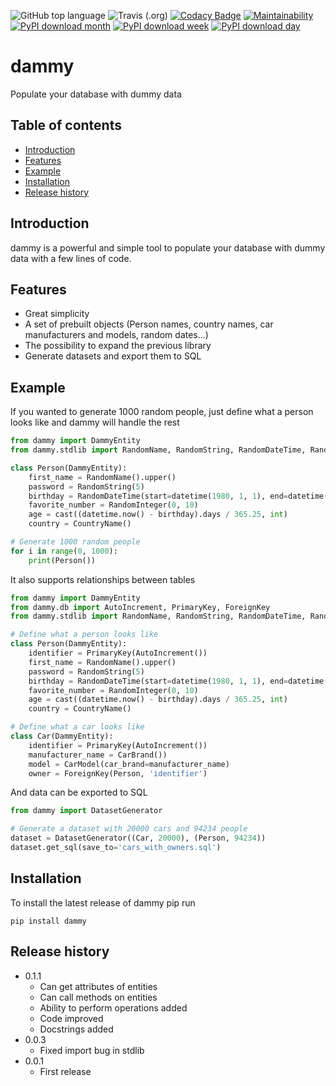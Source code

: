 ![GitHub top language](https://img.shields.io/github/languages/top/ibonn/dammy)
![Travis (.org)](https://img.shields.io/travis/ibonn/dammy)
[![Codacy Badge](https://api.codacy.com/project/badge/Grade/c321b2ee18234712aff9ce2ca69ae6eb)](https://www.codacy.com/manual/ibonn/dammy?utm_source=github.com&amp;utm_medium=referral&amp;utm_content=ibonn/dammy&amp;utm_campaign=Badge_Grade)
[![Maintainability](https://api.codeclimate.com/v1/badges/141299ec4d7519f889d6/maintainability)](https://codeclimate.com/github/ibonn/dammy/maintainability)
[![PyPI download month](https://img.shields.io/pypi/dm/dammy.svg)](https://pypi.python.org/pypi/dammy/)
[![PyPI download week](https://img.shields.io/pypi/dw/dammy.svg)](https://pypi.python.org/pypi/dammy/)
[![PyPI download day](https://img.shields.io/pypi/dd/dammy.svg)](https://pypi.python.org/pypi/dammy/)

# dammy

Populate your database with dummy data
## Table of contents

* [Introduction](#introduction)
* [Features](#features)
* [Example](#example)
* [Installation](#installation)
* [Release history](#release-history)

## Introduction

dammy is a powerful and simple tool to populate your database with dummy data with a few lines of code.

## Features
* Great simplicity
* A set of prebuilt objects (Person names, country names, car manufacturers and models, random dates...)
* The possibility to expand the previous library
* Generate datasets and export them to SQL

## Example

If you wanted to generate 1000 random people, just define what a person looks like and dammy will handle the rest

``` python
from dammy import DammyEntity
from dammy.stdlib import RandomName, RandomString, RandomDateTime, RandomInteger, CountryName

class Person(DammyEntity):
    first_name = RandomName().upper()
    password = RandomString(5)
    birthday = RandomDateTime(start=datetime(1980, 1, 1), end=datetime(2000, 12, 31), date_format='%d/%m/%Y')
    favorite_number = RandomInteger(0, 10)
    age = cast((datetime.now() - birthday).days / 365.25, int)
    country = CountryName()

# Generate 1000 random people
for i in range(0, 1000):
    print(Person())
```

It also supports relationships between tables
``` python
from dammy import DammyEntity
from dammy.db import AutoIncrement, PrimaryKey, ForeignKey
from dammy.stdlib import RandomName, RandomString, RandomDateTime, RandomInteger, CountryName

# Define what a person looks like
class Person(DammyEntity):
    identifier = PrimaryKey(AutoIncrement())
    first_name = RandomName().upper()
    password = RandomString(5)
    birthday = RandomDateTime(start=datetime(1980, 1, 1), end=datetime(2000, 12, 31), date_format='%d/%m/%Y')
    favorite_number = RandomInteger(0, 10)
    age = cast((datetime.now() - birthday).days / 365.25, int)
    country = CountryName()

# Define what a car looks like
class Car(DammyEntity):
    identifier = PrimaryKey(AutoIncrement())
    manufacturer_name = CarBrand())
    model = CarModel(car_brand=manufacturer_name)
    owner = ForeignKey(Person, 'identifier')
```

And data can be exported to SQL
``` python
from dammy import DatasetGenerator

# Generate a dataset with 20000 cars and 94234 people
dataset = DatasetGenerator((Car, 20000), (Person, 94234))
dataset.get_sql(save_to='cars_with_owners.sql')
```
## Installation
To install the latest release of dammy pip run
```
pip install dammy
```

## Release history
* 0.1.1
    * Can get attributes of entities
    * Can call methods on entities
    * Ability to perform operations added
    * Code improved
    * Docstrings added
* 0.0.3
    * Fixed import bug in stdlib
* 0.0.1
    * First release

